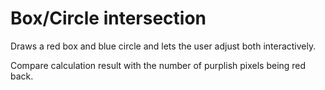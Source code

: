 # Box/Circle intersection

Draws a red box and blue circle and lets the user adjust both interactively.

Compare calculation result with the number of purplish pixels being red back.
